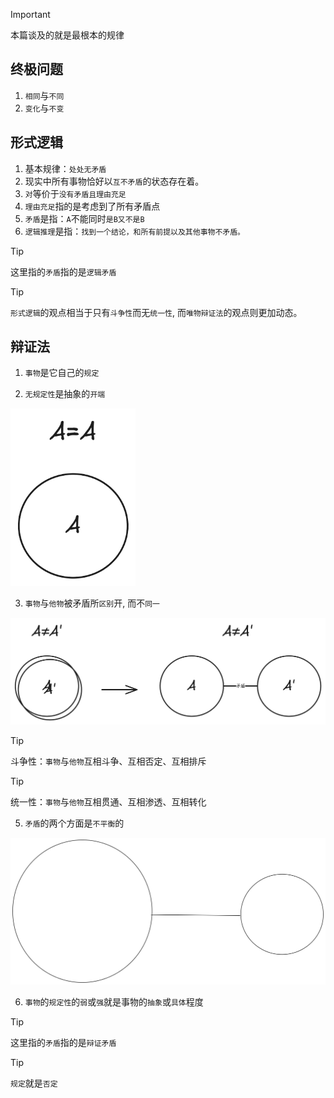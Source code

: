 > [!IMPORTANT]
> 本篇谈及的就是最根本的规律

## 终极问题

1. `相同`与`不同`
2. `变化`与`不变`

## 形式逻辑

1. 基本规律：`处处无矛盾`
2. 现实中所有事物恰好以`互不矛盾`的状态存在着。
3. `对`等价于`没有矛盾且理由充足`
4. `理由充足`指的是考虑到了所有矛盾点
5. `矛盾`是指：`A`不能同时`是B又不是B`
6. `逻辑推理`是指：`找到一个结论，和所有前提以及其他事物不矛盾。`

> [!TIP]
> 这里指的`矛盾`指的是`逻辑矛盾`

> [!TIP]
> `形式逻辑`的观点相当于只有`斗争性`而无`统一性`, 而`唯物辩证法`的观点则更加动态。

## 辩证法

1. `事物`是它自己的`规定`

2. `无规定性`是抽象的`开端`

<img src="../images/aea.png" width="200">

3. `事物`与`他物`被矛盾所`区别`开, 而不`同一`

<img src="../images/anea.png" width="900">

> [!TIP]
> 斗争性：`事物`与`他物`互相斗争、互相否定、互相排斥

> [!TIP]
> 统一性：`事物`与`他物`互相贯通、互相渗透、互相转化

5. `矛盾`的两个方面是`不平衡`的

<img src="../images/imbalance.png" width="900">

6. `事物`的`规定性`的`弱`或`强`就是事物的`抽象`或`具体`程度


> [!TIP]
> 这里指的`矛盾`指的是`辩证矛盾`

> [!TIP]
> `规定`就是`否定`
